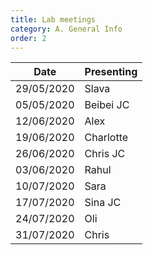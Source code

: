 ```yaml
---
title: Lab meetings
category: A. General Info
order: 2
---
```


| Date | Presenting |
|-|-|
| 29/05/2020 | Slava |
| 05/05/2020 | Beibei JC |
| 12/06/2020 | Alex |
| 19/06/2020 | Charlotte |
| 26/06/2020 | Chris JC |
| 03/06/2020 | Rahul |
| 10/07/2020 | Sara |
| 17/07/2020 | Sina JC |
| 24/07/2020 | Oli |
| 31/07/2020 | Chris |
